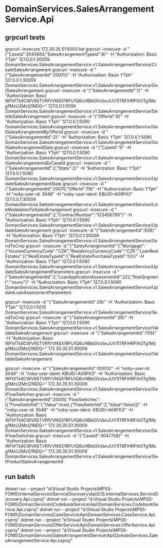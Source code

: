 ﻿# DomainServices.SalesArrangementService.Api

## grpcurl tests
grpcurl -insecure 172.30.35.51:5003 list
grpcurl -insecure -d "{\"CaseId\":3045664,\"SalesArrangementTypeId\":6}" -H "Authorization: Basic YTph" 127.0.0.1:30009 DomainServices.SalesArrangementService.v1.SalesArrangementService/CreateSalesArrangement
grpcurl -insecure -d "{\"SalesArrangementId\":20070}" -H "Authorization: Basic YTph" 127.0.0.1:30009 DomainServices.SalesArrangementService.v1.SalesArrangementService/GetSalesArrangement
grpcurl -insecure -d "{\"SalesArrangementId\":1}" -H "Authorization: Basic WFhfTk9CWV9STVRfVVNSX1RFU1Q6cHBtbGVzbnJUV1lTRFlHRFIhOTg1Mzg1MzU2MzQ1NDQ=" 127.0.0.1:5090 DomainServices.SalesArrangementService.v1.SalesArrangementService/DeleteSalesArrangement
grpcurl -insecure -d "{\"OfferId\":9}" -H "Authorization: Basic YTph" 127.0.0.1:5090 DomainServices.SalesArrangementService.v1.SalesArrangementService/GetSalesArrangementByOfferId
grpcurl -insecure -d "{\"SalesArrangementId\":2}" -H "Authorization: Basic YTph" 127.0.0.1:5090 DomainServices.SalesArrangementService.v1.SalesArrangementService/GetSalesArrangementData
grpcurl -insecure -d "{\"CaseId\":1}" -H "Authorization: Basic YTph" 127.0.0.1:5090 DomainServices.SalesArrangementService.v1.SalesArrangementService/GetSalesArrangementsByCaseId
grpcurl -insecure -d "{\"SalesArrangementId\":2,\"State\":2}" -H "Authorization: Basic YTph" 127.0.0.1:5090 DomainServices.SalesArrangementService.v1.SalesArrangementService/UpdateSalesArrangementState
grpcurl -insecure -d "{\"SalesArrangementId\":20070,\"OfferId\":79}" -H "Authorization: Basic YTph" -H "noby-user-id: 3048" -H "noby-user-ident: KBUID=A09FK3" 127.0.0.1:30009 DomainServices.SalesArrangementService.v1.SalesArrangementService/LinkModelationToSalesArrangement
grpcurl -insecure -d "{\"SalesArrangementId\":2,\"ContractNumber\":\"123456789\"}" -H "Authorization: Basic YTph" 127.0.0.1:5090 DomainServices.SalesArrangementService.v1.SalesArrangementService/UpdateSalesArrangement
grpcurl -insecure -d "{\"SalesArrangementId\":938}" -H "Authorization: Basic YTph" 127.0.0.1:30009 DomainServices.SalesArrangementService.v1.SalesArrangementService/SendToCmp
grpcurl -insecure -d "{\"SalesArrangementId\":1,\"Mortgage\":{\"IncomeCurrencyCode\":\"CZK\",\"ResidencyCurrencyCode\":\"CZK\",\"LoanRealEstates\":[{\"RealEstateTypeId\":1,\"RealEstatePurchaseTypeId\":1}]}}" -H "Authorization: Basic YTph" 127.0.0.1:5090 DomainServices.SalesArrangementService.v1.SalesArrangementService/UpdateSalesArrangementParameters
grpcurl -insecure -d "{\"SalesArrangementId\":2,\"LoanApplicationAssessmentId\":222,\"RiskSegment\":\"xxxxx\"}" -H "Authorization: Basic YTph" 127.0.0.1:5090 DomainServices.SalesArrangementService.v1.SalesArrangementService/UpdateLoanAssessmentParameters

grpcurl -insecure -d "{\"SalesArrangementId\":26}" -H "Authorization: Basic YTph" 127.0.0.1:5010 DomainServices.SalesArrangementService.v1.SalesArrangementService/SendToCmp
grpcurl -insecure -d "{\"SalesArrangementId\":26}" -H "Authorization: Basic YTph" 127.0.0.1:5090 DomainServices.SalesArrangementService.v1.SalesArrangementService/ValidateSalesArrangement
grpcurl -insecure -d "{\"SalesArrangementId\":705}" -H "Authorization: Basic WFhfTk9CWV9STVRfVVNSX1RFU1Q6cHBtbGVzbnJUV1lTRFlHRFIhOTg1Mzg1MzU2MzQ1NDQ=" 172.30.35.51:30009 DomainServices.SalesArrangementService.v1.SalesArrangementService/ValidateSalesArrangement

grpcurl -insecure -d "{\"SalesArrangementId\":10003}" -H "noby-user-id: 3048" -H "noby-user-ident: KBUID=A09FK3" -H "Authorization: Basic WFhfTk9CWV9STVRfVVNSX1RFU1Q6cHBtbGVzbnJUV1lTRFlHRFIhOTg1Mzg1MzU2MzQ1NDQ=" 172.30.35.51:30009 DomainServices.SalesArrangementService.v1.SalesArrangementService/GetFlowSwitches
grpcurl -insecure -d "{\"SalesArrangementId\":20000,\"FlowSwitches\":[{\"FlowSwitchId\":1,\"Value\":true},{\"FlowSwitchId\":2,\"Value\":false}]}" -H "noby-user-id: 3048" -H "noby-user-ident: KBUID=A09FK3" -H "Authorization: Basic WFhfTk9CWV9STVRfVVNSX1RFU1Q6cHBtbGVzbnJUV1lTRFlHRFIhOTg1Mzg1MzU2MzQ1NDQ=" 172.30.35.51:30009 DomainServices.SalesArrangementService.v1.SalesArrangementService/SetFlowSwitches
grpcurl -insecure -d "{\"CaseId\":3047708}" -H "Authorization: Basic WFhfTk9CWV9STVRfVVNSX1RFU1Q6cHBtbGVzbnJUV1lTRFlHRFIhOTg1Mzg1MzU2MzQ1NDQ=" 172.30.35.51:30009 DomainServices.SalesArrangementService.v1.SalesArrangementService/GetProductSalesArrangementId

## run batch
dotnet run --project "d:\Visual Studio Projects\MPSS-FOMS\InternalServices\ServiceDiscovery\Api\CIS.InternalServices.ServiceDiscovery.Api.csproj"
dotnet run --project "d:\Visual Studio Projects\MPSS-FOMS\DomainServices\CodebookService\Api\DomainServices.CodebookService.Api.csproj"
dotnet run --project "d:\Visual Studio Projects\MPSS-FOMS\DomainServices\CaseService\Api\DomainServices.CaseService.Api.csproj"
dotnet run --project "d:\Visual Studio Projects\MPSS-FOMS\DomainServices\OfferService\Api\DomainServices.OfferService.Api.csproj"
dotnet run --project "d:\Visual Studio Projects\MPSS-FOMS\DomainServices\SalesArrangementService\Api\DomainServices.SalesArrangementService.Api.csproj"


